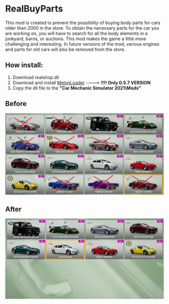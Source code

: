# RealBuyParts

This mod is created to prevent the possibility of buying body parts for cars older than 2000 in the store. To obtain the necessary parts for the car you are working on, you will have to search for all the body elements in a junkyard, barns, or auctions. This mod makes the game a little more challenging and interesting. In future versions of the mod, various engines and parts for old cars will also be removed from the store.


## How install: 
1. Download realshop.dll
2. Download and install [MelonLoader](https://melonwiki.xyz/#/?id=requirements) ----> **!!!!   Only 0.5.7 VERSION**
3. Copy the dll file to the **"Car Mechanic Simulator 2021\Mods"**

## Before
<p align="center">
  <img src="/assets/before.png" alt="before">
</p>

## After
<p align="center">
  <img src="/assets/after.png" alt="before">
</p>
